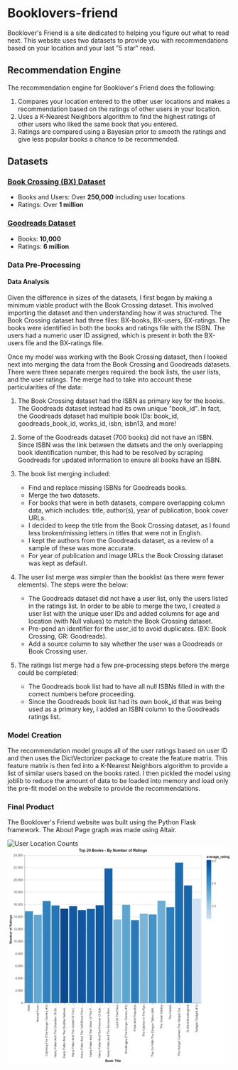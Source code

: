 # Booklovers-friend
Booklover's Friend is a site dedicated to helping you figure out what to read next. This website uses two datasets to provide you with recommendations based on your location and your last "5 star" read.

Recommendation Engine
---------------------

The recommendation engine for Booklover's Friend does the following:

1.  Compares your location entered to the other user locations and makes a recommendation based on the ratings of other users in your location.
2.  Uses a K-Nearest Neighbors algorithm to find the highest ratings of other users who liked the same book that you entered.
3.  Ratings are compared using a Bayesian prior to smooth the ratings and give less popular books a chance to be recommended.

Datasets
--------

### [Book Crossing (BX) Dataset](http://www2.informatik.uni-freiburg.de/~cziegler/BX/)

*   Books and Users: Over **250,000** including user locations
*   Ratings: Over **1 million**

### [Goodreads Dataset](https://github.com/zygmuntz/goodbooks-10k)

*   Books: **10,000**
*   Ratings: **6 million**

### Data Pre-Processing

#### Data Analysis

Given the difference in sizes of the datasets, I first began by making a minimum viable product with the Book Crossing dataset. This involved importing the dataset and then understanding how it was structured. The Book Crossing dataset had three files: BX-books, BX-users, BX-ratings. The books were identified in both the books and ratings file with the ISBN. The users had a numeric user ID assigned, which is present in both the BX-users file and the BX-ratings file.

Once my model was working with the Book Crossing dataset, then I looked next into merging the data from the Book Crossing and Goodreads datasets. There were three separate merges required: the book lists, the user lists, and the user ratings. The merge had to take into account these particularities of the data:

1.  The Book Crossing dataset had the ISBN as primary key for the books. The Goodreads dataset instead had its own unique "book\_id". In fact, the Goodreads dataset had multiple book IDs: book\_id, goodreads\_book\_id, works\_id, isbn, isbn13, and more!
2.  Some of the Goodreads dataset (700 books) did not have an ISBN. Since ISBN was the link between the datsets and the only overlapping book identification number, this had to be resolved by scraping Goodreads for updated information to ensure all books have an ISBN.
3.  The book list merging included:

    * Find and replace missing ISBNs for Goodreads books.
    * Merge the two datasets.
    * For books that were in both datasets, compare overlapping column data, which includes: title, author(s), year of publication, book cover URLs.
    * I decided to keep the title from the Book Crossing dataset, as I found less broken/missing letters in titles that were not in English.
    * I kept the authors from the Goodreads dataset, as a review of a sample of these was more accurate.
    * For year of publication and image URLs the Book Crossing dataset was kept as default.

5.  The user list merge was simpler than the booklist (as there were fewer elements). The steps were the below:

    * The Goodreads dataset did not have a user list, only the users listed in the ratings list. In order to be able to merge the two, I created a user list with the unique user IDs and added columns for age and location (with Null values) to match the Book Crossing dataset.
    * Pre-pend an identifier for the user\_id to avoid duplicates. (BX: Book Crossing, GR: Goodreads).
    * Add a source column to say whether the user was a Goodreads or Book Crossing user.

7.  The ratings list merge had a few pre-processing steps before the merge could be completed:

    * The Goodreads book list had to have all null ISBNs filled in with the correct numbers before proceeding.
    * Since the Goodreads book list had its own book\_id that was being used as a primary key, I added an ISBN column to the Goodreads ratings list.

### Model Creation

The recommendation model groups all of the user ratings based on user ID and then uses the DictVectorizer package to create the feature matrix. This feature matrix is then fed into a K-Nearest Neighbors algorithm to provide a list of similar users based on the books rated. I then pickled the model using joblib to reduce the amount of data to be loaded into memory and load only the pre-fit model on the website to provide the recommendations.

### Final Product

The Booklover's Friend website was built using the Python Flask framework. The About Page graph was made using Altair.

![User Location Counts](https://raw.githubusercontent.com/leab38/Booklovers-friend/main/images/user_loc_counts.png)
![Book Rating Counts](https://raw.githubusercontent.com/leab38/Booklovers-friend/main/images/ratings_book_count.png)